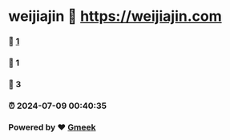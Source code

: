 # weijiajin :link: https://weijiajin.com 
### :page_facing_up: [1](https://weijiajin.com/tag.html) 
### :speech_balloon: 1 
### :hibiscus: 3 
### :alarm_clock: 2024-07-09 00:40:35 
### Powered by :heart: [Gmeek](https://github.com/Meekdai/Gmeek)
